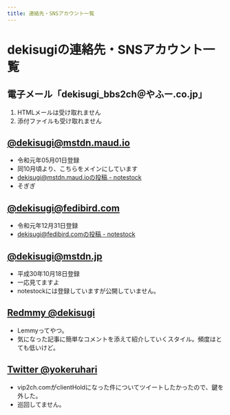 ```yaml
---
title: 連絡先・SNSアカウント一覧
---
```


# dekisugiの連絡先・SNSアカウント一覧

## 電子メール「dekisugi_bbs2ch＠やふー.co.jp」
  1. HTMLメールは受け取れません
  2. 添付ファイルも受け取れません

## <a rel="me" href="https://mstdn.maud.io/@dekisugi">@dekisugi@mstdn.maud.io</a>
  - 令和元年05月01日登録
  - 同10月頃より、こちらをメインにしています
  - [dekisugi@mstdn.maud.ioの投稿 - notestock](https://notestock.osa-p.net/@dekisugi@mstdn.maud.io/view)
  - そぎぎ

## <a rel="me" href="https://fedibird.com/@dekisugi">@dekisugi@fedibird.com</a>
  - 令和元年12月31日登録
  - [dekisugi@fedibird.comの投稿 - notestock](https://notestock.osa-p.net/@dekisugi@fedibird.com/view)

## <a rel="me" href="https://mstdn.jp/@dekisugi">@dekisugi@mstdn.jp</a>
  - 平成30年10月18日登録
  - 一応見てますよ
  - notestockには登録していますが公開していません。

## <a rel="me" href="https://lemmy.cardina1.red/u/dekisugi">Redmmy @dekisugi</a>
  - Lemmyってやつ。
  - 気になった記事に簡単なコメントを添えて紹介していくスタイル。頻度はとても低いけど。

## <a rel="me" href="https://twitter.com/yokeruhari">Twitter @yokeruhari</a>
  - vip2ch.comがclientHoldになった件についてツイートしたかったので、鍵を外した。
  - 巡回してません。
